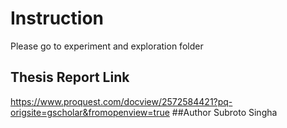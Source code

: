# Instruction
Please go to experiment and exploration folder
## Thesis Report Link
https://www.proquest.com/docview/2572584421?pq-origsite=gscholar&fromopenview=true
##Author
Subroto Singha
